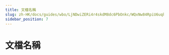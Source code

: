 ```yaml
---
title: 文檔名稱
slug: zh-HK/docs/guides/wbo/LjNDwiZERi4r4skdM8dc6PbOnkc/WQxNw84RpiU6uqkbY6CcBl2Tnrh
sidebar_position: 7
---
```



# 文檔名稱

